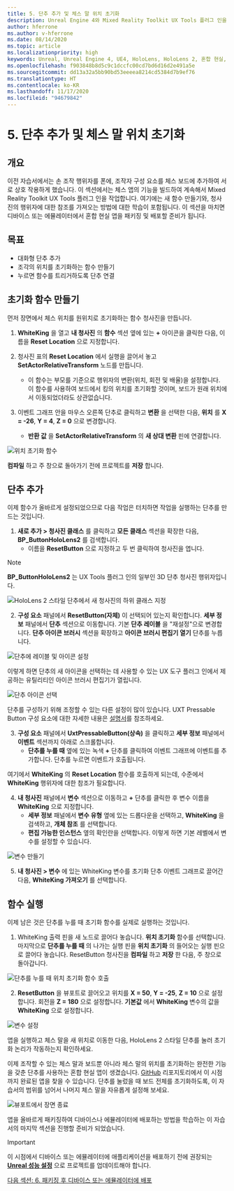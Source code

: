 ```yaml
---
title: 5. 단추 추가 및 체스 말 위치 초기화
description: Unreal Engine 4와 Mixed Reality Toolkit UX Tools 플러그 인을 사용하여 간단한 체스 앱을 만드는 자습서 시리즈 5/6부
author: hferrone
ms.author: v-hferrone
ms.date: 08/14/2020
ms.topic: article
ms.localizationpriority: high
keywords: Unreal, Unreal Engine 4, UE4, HoloLens, HoloLens 2, 혼합 현실, 자습서, 시작, mrtk, uxt, UX Tools, 설명서, 혼합 현실 헤드셋, windows mixed reality 헤드셋, 가상 현실 헤드셋
ms.openlocfilehash: f903848b8d5c9c1dccfc00cd7bd6d16d2e491a5e
ms.sourcegitcommit: dd13a32a5bb90bd53eeeea8214cd5384d7b9ef76
ms.translationtype: HT
ms.contentlocale: ko-KR
ms.lasthandoff: 11/17/2020
ms.locfileid: "94679842"
---
```

# <a name="5-adding-a-button--resetting-piece-locations"></a>5. 단추 추가 및 체스 말 위치 초기화


## <a name="overview"></a>개요

이전 자습서에서는 손 조작 행위자를 폰에, 조작자 구성 요소를 체스 보드에 추가하여 서로 상호 작용하게 했습니다. 이 섹션에서는 체스 앱의 기능을 빌드하여 계속해서 Mixed Reality Toolkit UX Tools 플러그 인을 작업합니다. 여기에는 새 함수 만들기와, 청사진의 행위자에 대한 참조를 가져오는 방법에 대한 학습이 포함됩니다. 이 섹션을 마치면 디바이스 또는 에뮬레이터에서 혼합 현실 앱을 패키징 및 배포할 준비가 됩니다.

## <a name="objectives"></a>목표

* 대화형 단추 추가
* 조각의 위치를 초기화하는 함수 만들기
* 누르면 함수를 트리거하도록 단추 연결

## <a name="creating-a-reset-function"></a>초기화 함수 만들기
먼저 장면에서 체스 위치를 원위치로 초기화하는 함수 청사진을 만듭니다. 

1.  **WhiteKing** 을 열고 **내 청사진** 의 **함수** 섹션 옆에 있는 **+** 아이콘을 클릭한 다음, 이름을 **Reset Location** 으로 지정합니다. 

2.  청사진 표의 **Reset Location** 에서 실행을 끌어서 놓고 **SetActorRelativeTransform** 노드를 만듭니다. 
    * 이 함수는 부모를 기준으로 행위자의 변환(위치, 회전 및 배율)을 설정합니다. 이 함수를 사용하여 보드에서 킹의 위치를 초기화할 것이며, 보드가 원래 위치에서 이동되었더라도 상관없습니다. 
    
3. 이벤트 그래프 안을 마우스 오른쪽 단추로 클릭하고 **변환** 을 선택한 다음, **위치** 를 **X = -26**, **Y = 4**, **Z = 0** 으로 변경합니다.
    * **반환 값** 을 **SetActorRelativeTransform** 의 **새 상대 변환** 핀에 연결합니다. 

![위치 초기화 함수](images/unreal-uxt/5-function.PNG)

**컴파일** 하고 주 창으로 돌아가기 전에 프로젝트를 **저장** 합니다. 


## <a name="adding-a-button"></a>단추 추가
이제 함수가 올바르게 설정되었으므로 다음 작업은 터치하면 작업을 실행하는 단추를 만드는 것입니다. 


1.  **새로 추가 > 청사진 클래스** 를 클릭하고 **모든 클래스** 섹션을 확장한 다음, **BP_ButtonHoloLens2** 를 검색합니다. 
    * 이름을 **ResetButton** 으로 지정하고 두 번 클릭하여 청사진을 엽니다.

> [!NOTE]
> **BP_ButtonHoloLens2** 는 UX Tools 플러그 인의 일부인 3D 단추 청사진 행위자입니다.

![HoloLens 2 스타일 단추에서 새 청사진의 하위 클래스 지정](images/unreal-uxt/5-subclass.PNG)

2. **구성 요소** 패널에서 **ResetButton(자체)** 이 선택되어 있는지 확인합니다. **세부 정보** 패널에서 **단추** 섹션으로 이동합니다. 기본 **단추 레이블** 을 "재설정"으로 변경합니다. **단추 아이콘 브러시** 섹션을 확장하고 **아이콘 브러시 편집기 열기** 단추를 누릅니다. 

![단추에 레이블 및 아이콘 설정](images/unreal-uxt/5-buttonconfig.PNG)

이렇게 하면 단추의 새 아이콘을 선택하는 데 사용할 수 있는 UX 도구 플러그 인에서 제공하는 유틸리티인 아이콘 브러시 편집기가 열립니다. 

![단추 아이콘 선택](images/unreal-uxt/5-iconbrusheditor.PNG)

단추를 구성하기 위해 조정할 수 있는 다른 설정이 많이 있습니다. UXT Pressable Button 구성 요소에 대한 자세한 내용은 [설명서](https://microsoft.github.io/MixedReality-UXTools-Unreal/version/public/0.9.x/Docs/PressableButton.html)를 참조하세요.

3. **구성 요소** 패널에서 **UxtPressableButton(상속)** 을 클릭하고 **세부 정보** 패널에서 **이벤트** 섹션까지 아래로 스크롤합니다. 
    * **단추를 누를 때** 옆에 있는 녹색 **+** 단추를 클릭하여 이벤트 그래프에 이벤트를 추가합니다. 단추를 누르면 이벤트가 호출됩니다. 
    
여기에서 **WhiteKing** 의 **Reset Location** 함수를 호출하게 되는데, 수준에서 **WhiteKing** 행위자에 대한 참조가 필요합니다. 

4.  **내 청사진** 패널에서 **변수** 섹션으로 이동하고 **+** 단추를 클릭한 후 변수 이름을 **WhiteKing** 으로 지정합니다. 
    * **세부 정보** 패널에서 **변수 유형** 옆에 있는 드롭다운을 선택하고, **WhiteKing** 을 검색하고, **개체 참조** 를 선택합니다. 
    * **편집 가능한 인스턴스** 옆의 확인란을 선택합니다. 이렇게 하면 기본 레벨에서 변수를 설정할 수 있습니다. 

![변수 만들기](images/unreal-uxt/5-var.PNG)

5.  **내 청사진 > 변수** 에 있는 WhiteKing 변수를 초기화 단추 이벤트 그래프로 끌어간 다음, **WhiteKing 가져오기** 를 선택합니다. 

## <a name="firing-the-function"></a>함수 실행
이제 남은 것은 단추를 누를 때 초기화 함수를 실제로 실행하는 것입니다.

1.  WhiteKing 출력 핀을 새 노드로 끌어다 놓습니다. **위치 초기화** 함수를 선택합니다. 마지막으로 **단추를 누를 때** 의 나가는 실행 핀을 **위치 초기화** 의 들어오는 실행 핀으로 끌어다 놓습니다. ResetButton 청사진을 **컴파일** 하고 **저장** 한 다음, 주 창으로 돌아갑니다. 

![단추를 누를 때 위치 초기화 함수 호출](images/unreal-uxt/5-callresetloc.PNG)

2.  **ResetButton** 을 뷰포트로 끌어오고 위치를 **X = 50**, **Y = -25**, **Z = 10** 으로 설정합니다. 회전을 **Z = 180** 으로 설정합니다. **기본값** 에서 **WhiteKing** 변수의 값을 **WhiteKing** 으로 설정합니다.

![변수 설정](images/unreal-uxt/5-buttonlevel.PNG)

앱을 실행하고 체스 말을 새 위치로 이동한 다음, HoloLens 2 스타일 단추를 눌러 초기화 논리가 작동하는지 확인하세요.

이제 조작할 수 있는 체스 말과 보드뿐 아니라 체스 말의 위치를 초기화하는 완전한 기능을 갖춘 단추를 사용하는 혼합 현실 앱이 생겼습니다. [GitHub](https://github.com/microsoft/MixedReality-Unreal-Samples/tree/master/ChessApp) 리포지토리에서 이 시점까지 완료된 앱을 찾을 수 있습니다. 단추를 눌렀을 때 보드 전체를 초기화하도록, 이 자습서의 범위를 넘어서 나머지 체스 말을 자유롭게 설정해 보세요.

![뷰포트에서 장면 종료](images/unreal-uxt/5-endscene.PNG)

앱을 올바르게 패키징하여 디바이스나 에뮬레이터에 배포하는 방법을 학습하는 이 자습서의 마지막 섹션을 진행할 준비가 되었습니다.

> [!IMPORTANT]
> 이 시점에서 디바이스 또는 에뮬레이터에 애플리케이션을 배포하기 전에 권장되는 **[Unreal 성능 설정](../performance-recommendations-for-unreal.md)** 으로 프로젝트를 업데이트해야 합니다.

[다음 섹션: 6. 패키징 후 디바이스 또는 에뮬레이터에 배포](unreal-uxt-ch6.md)
